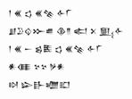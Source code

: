 <div class='block'>
<div class='line'>𒁹 𒌍 𒌓 𒌍𒆚 𒅆𒇲</div>
<div class='line'>𒋗𒊒𒌒𒁍𒌑 𒆠𒈫 𒅗 𒉽 𒅅𒅆</div>
<div class='line'>𒁹 𒌍 𒀸 𒌗𒍩 𒌓 𒌍𒆚 𒅆𒇲</div>
<div class='line'>𒀭𒈪 𒆳𒆳 𒃻𒀭</div>
<div class='line'>𒊭 𒇽𒃲𒁾𒊬</div>
</div>